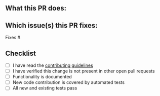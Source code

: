 <!-- 
Please provide a meaningful description of what this change will do, or is for. Bonus points for including links to
related issues, other PRs, or technical references.

Note that by _not_ including a description, you are asking reviewers to do extra work to understand the context of this
change, which may lead to your PR taking much longer to review, or result in it not being reviewed at all.
-->

## What this PR does:

## Which issue(s) this PR fixes:

Fixes #<issue number>

## Checklist

<!-- TODO: Update the link below to point to your project's contributing guidelines -->
- [ ] I have read the [contributing guidelines](/CONTRIBUTING.md)
- [ ] I have verified this change is not present in other open pull requests
- [ ] Functionality is documented
- [ ] New code contribution is covered by automated tests
- [ ] All new and existing tests pass
